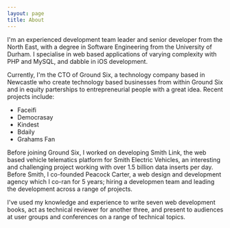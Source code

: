 ```yaml
---
layout: page
title: About
---
```

I'm an experienced development team leader and senior developer from the North East, with a degree in Software Engineering from the University of Durham. I specialise in web based applications of varying complexity with PHP and MySQL, and dabble in iOS development.

Currently, I'm the CTO of Ground Six, a technology company based in Newcastle who create technology based businesses from within Ground Six and in equity parterships to entrepreneurial people with a great idea. Recent projects include:

- Faceifi
- Democrasay
- Kindest
- Bdaily
- Grahams Fan

Before joining Ground Six, I worked on developing Smith Link, the web based vehicle telematics platform for Smith Electric Vehicles, an interesting and challenging project working with over 1.5 billion data inserts per day. Before Smith, I co-founded Peacock Carter, a web design and development agency which I co-ran for 5 years; hiring a developmen team and leading the development across a range of projects.

I've used my knowledge and experience to write seven web development books, act as technical reviewer for another three, and present to audiences at user groups and conferences on a range of technical topics.
